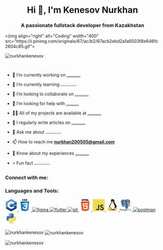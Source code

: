 <h1 align="center">Hi 👋, I'm Kenesov Nurkhan</h1>
<h3 align="center">A passionate fullstack developer from Kazakhstan</h3>
<(img align="right" alt="Coding" width="400" src="https://i.pinimg.com/originals/67/ac/b2/67acb2ebd2a1a6503f8e646fc2604c85.gif">

<p align="left"> <img src="https://komarev.com/ghpvc/?username=nurkhankenesov&label=Profile%20views&color=0e75b6&style=flat" alt="nurkhankenesov" /> </p>

<p align="left"> <a href="https://twitter.com/" target="blank"><img src="https://img.shields.io/twitter/follow/?logo=twitter&style=for-the-badge" alt="" /></a> </p>

- 🔭 I’m currently working on [...........](.........)

- 🌱 I’m currently learning **...........**

- 👯 I’m looking to collaborate on [...........](..........)

- 🤝 I’m looking for help with [..........](...........)

- 👨‍💻 All of my projects are available at [...........](...........)

- 📝 I regularly write articles on [...........](...........)

- 💬 Ask me about **...........**

- 📫 How to reach me **nurkhan200505@gmail.com**

- 📄 Know about my experiences [...........](...........)

- ⚡ Fun fact **...........**

<h3 align="left">Connect with me:</h3>
<p align="left">
</p>

<h3 align="left">Languages and Tools:</h3>
<p align="left"> <a href="https://www.w3schools.com/cpp/" target="_blank" rel="noreferrer"> <img src="https://raw.githubusercontent.com/devicons/devicon/master/icons/cplusplus/cplusplus-original.svg" alt="cplusplus" width="40" height="40"/> </a> <a href="https://www.w3schools.com/css/" target="_blank" rel="noreferrer"> <img src="https://raw.githubusercontent.com/devicons/devicon/master/icons/css3/css3-original-wordmark.svg" alt="css3" width="40" height="40"/> </a> <a href="https://www.figma.com/" target="_blank" rel="noreferrer"> <img src="https://www.vectorlogo.zone/logos/figma/figma-icon.svg" alt="figma" width="40" height="40"/> </a> <a href="https://flutter.dev" target="_blank" rel="noreferrer"> <img src="https://www.vectorlogo.zone/logos/flutterio/flutterio-icon.svg" alt="flutter" width="40" height="40"/> </a> <a href="https://git-scm.com/" target="_blank" rel="noreferrer"> <img src="https://www.vectorlogo.zone/logos/git-scm/git-scm-icon.svg" alt="git" width="40" height="40"/> </a> <a href="https://www.w3.org/html/" target="_blank" rel="noreferrer"> <img src="https://raw.githubusercontent.com/devicons/devicon/master/icons/html5/html5-original-wordmark.svg" alt="html5" width="40" height="40"/> </a> <a href="https://developer.mozilla.org/en-US/docs/Web/JavaScript" target="_blank" rel="noreferrer"> <img src="https://raw.githubusercontent.com/devicons/devicon/master/icons/javascript/javascript-original.svg" alt="javascript" width="40" height="40"/> </a> <a href="https://www.linux.org/" target="_blank" rel="noreferrer"> <img src="https://raw.githubusercontent.com/devicons/devicon/master/icons/linux/linux-original.svg" alt="linux" width="40" height="40"/> </a> <a href="https://www.postgresql.org" target="_blank" rel="noreferrer"> <img src="https://raw.githubusercontent.com/devicons/devicon/master/icons/postgresql/postgresql-original-wordmark.svg" alt="postgresql" width="40" height="40"/> </a> <a href="https://postman.com" target="_blank" rel="noreferrer"> <img src="https://www.vectorlogo.zone/logos/getpostman/getpostman-icon.svg" alt="postman" width="40" height="40"/> </a> <a href="https://www.python.org" target="_blank" rel="noreferrer"> <img src="https://raw.githubusercontent.com/devicons/devicon/master/icons/python/python-original.svg" alt="python" width="40" height="40"/> </a> </p>

<p><img align="left" src="https://github-readme-stats.vercel.app/api/top-langs?username=nurkhankenesov&show_icons=true&locale=en&layout=compact" alt="nurkhankenesov" /></p>

<p>&nbsp;<img align="center" src="https://github-readme-stats.vercel.app/api?username=nurkhankenesov&show_icons=true&locale=en" alt="nurkhankenesov" /></p>

<p><img align="center" src="https://github-readme-streak-stats.herokuapp.com/?user=nurkhankenesov&" alt="nurkhankenesov" /></p>

